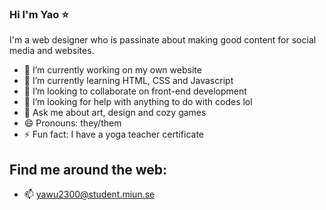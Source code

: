 ### Hi I'm Yao ⭐️

I'm a web designer who is passinate about making good content for social media and websites. 

- 🔭 I’m currently working on my own website
- 🌱 I’m currently learning HTML, CSS and Javascript
- 👯 I’m looking to collaborate on front-end development
- 🤔 I’m looking for help with anything to do with codes lol
- 💬 Ask me about art, design and cozy games
- 😄 Pronouns: they/them
- ⚡ Fun fact: I have a yoga teacher certificate

## Find me around the web:
- 📫 yawu2300@student.miun.se

